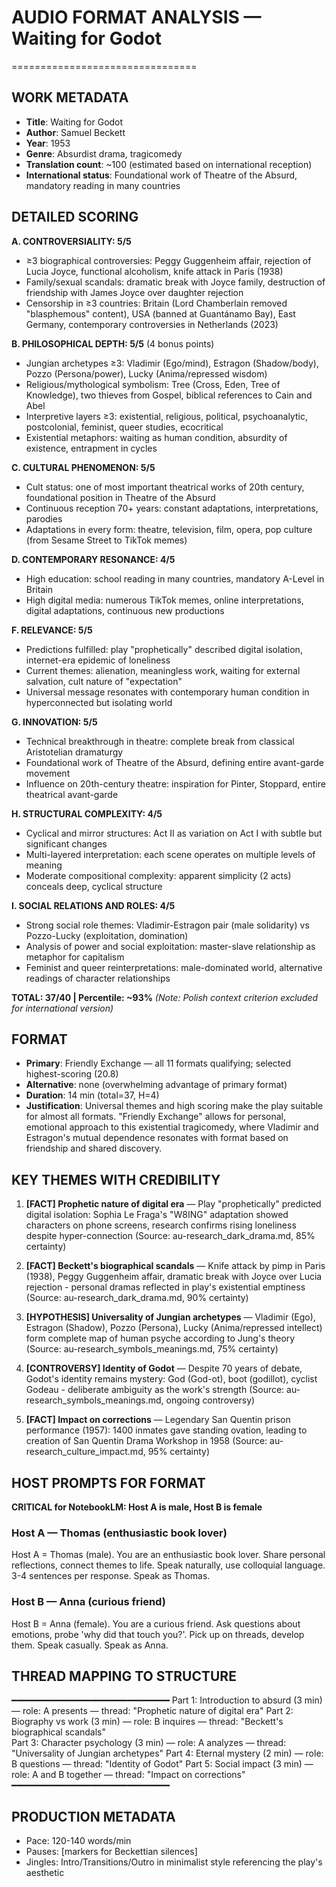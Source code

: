 # AUDIO FORMAT ANALYSIS — Waiting for Godot
================================

## WORK METADATA
- **Title**: Waiting for Godot
- **Author**: Samuel Beckett  
- **Year**: 1953
- **Genre**: Absurdist drama, tragicomedy
- **Translation count**: ~100 (estimated based on international reception)
- **International status**: Foundational work of Theatre of the Absurd, mandatory reading in many countries

## DETAILED SCORING

**A. CONTROVERSIALITY: 5/5**
- ≥3 biographical controversies: Peggy Guggenheim affair, rejection of Lucia Joyce, functional alcoholism, knife attack in Paris (1938)
- Family/sexual scandals: dramatic break with Joyce family, destruction of friendship with James Joyce over daughter rejection
- Censorship in ≥3 countries: Britain (Lord Chamberlain removed "blasphemous" content), USA (banned at Guantánamo Bay), East Germany, contemporary controversies in Netherlands (2023)

**B. PHILOSOPHICAL DEPTH: 5/5** (4 bonus points)
- Jungian archetypes ≥3: Vladimir (Ego/mind), Estragon (Shadow/body), Pozzo (Persona/power), Lucky (Anima/repressed wisdom)
- Religious/mythological symbolism: Tree (Cross, Eden, Tree of Knowledge), two thieves from Gospel, biblical references to Cain and Abel
- Interpretive layers ≥3: existential, religious, political, psychoanalytic, postcolonial, feminist, queer studies, ecocritical
- Existential metaphors: waiting as human condition, absurdity of existence, entrapment in cycles

**C. CULTURAL PHENOMENON: 5/5**
- Cult status: one of most important theatrical works of 20th century, foundational position in Theatre of the Absurd
- Continuous reception 70+ years: constant adaptations, interpretations, parodies
- Adaptations in every form: theatre, television, film, opera, pop culture (from Sesame Street to TikTok memes)

**D. CONTEMPORARY RESONANCE: 4/5**  
- High education: school reading in many countries, mandatory A-Level in Britain
- High digital media: numerous TikTok memes, online interpretations, digital adaptations, continuous new productions

**F. RELEVANCE: 5/5**
- Predictions fulfilled: play "prophetically" described digital isolation, internet-era epidemic of loneliness
- Current themes: alienation, meaningless work, waiting for external salvation, cult nature of "expectation"
- Universal message resonates with contemporary human condition in hyperconnected but isolating world

**G. INNOVATION: 5/5**
- Technical breakthrough in theatre: complete break from classical Aristotelian dramaturgy
- Foundational work of Theatre of the Absurd, defining entire avant-garde movement
- Influence on 20th-century theatre: inspiration for Pinter, Stoppard, entire theatrical avant-garde

**H. STRUCTURAL COMPLEXITY: 4/5**  
- Cyclical and mirror structures: Act II as variation on Act I with subtle but significant changes
- Multi-layered interpretation: each scene operates on multiple levels of meaning
- Moderate compositional complexity: apparent simplicity (2 acts) conceals deep, cyclical structure

**I. SOCIAL RELATIONS AND ROLES: 4/5**
- Strong social role themes: Vladimir-Estragon pair (male solidarity) vs Pozzo-Lucky (exploitation, domination)
- Analysis of power and social exploitation: master-slave relationship as metaphor for capitalism
- Feminist and queer reinterpretations: male-dominated world, alternative readings of character relationships

**TOTAL: 37/40 | Percentile: ~93%**
*(Note: Polish context criterion excluded for international version)*

## FORMAT
- **Primary**: Friendly Exchange — all 11 formats qualifying; selected highest-scoring (20.8)
- **Alternative**: none (overwhelming advantage of primary format)  
- **Duration**: 14 min (total=37, H=4)
- **Justification**: Universal themes and high scoring make the play suitable for almost all formats. "Friendly Exchange" allows for personal, emotional approach to this existential tragicomedy, where Vladimir and Estragon's mutual dependence resonates with format based on friendship and shared discovery.

## KEY THEMES WITH CREDIBILITY

1. **[FACT] Prophetic nature of digital era** — Play "prophetically" predicted digital isolation: Sophia Le Fraga's "W8ING" adaptation showed characters on phone screens, research confirms rising loneliness despite hyper-connection (Source: au-research_dark_drama.md, 85% certainty)

2. **[FACT] Beckett's biographical scandals** — Knife attack by pimp in Paris (1938), Peggy Guggenheim affair, dramatic break with Joyce over Lucia rejection - personal dramas reflected in play's existential emptiness (Source: au-research_dark_drama.md, 90% certainty)

3. **[HYPOTHESIS] Universality of Jungian archetypes** — Vladimir (Ego), Estragon (Shadow), Pozzo (Persona), Lucky (Anima/repressed intellect) form complete map of human psyche according to Jung's theory (Source: au-research_symbols_meanings.md, 75% certainty)

4. **[CONTROVERSY] Identity of Godot** — Despite 70 years of debate, Godot's identity remains mystery: God (God-ot), boot (godillot), cyclist Godeau - deliberate ambiguity as the work's strength (Source: au-research_symbols_meanings.md, ongoing controversy)

5. **[FACT] Impact on corrections** — Legendary San Quentin prison performance (1957): 1400 inmates gave standing ovation, leading to creation of San Quentin Drama Workshop in 1958 (Source: au-research_culture_impact.md, 95% certainty)

## HOST PROMPTS FOR FORMAT

**CRITICAL for NotebookLM: Host A is male, Host B is female**

### Host A — Thomas (enthusiastic book lover)
Host A = Thomas (male). 
You are an enthusiastic book lover. Share personal reflections, connect themes to life. Speak naturally, use colloquial language. 3-4 sentences per response. Speak as Thomas.

### Host B — Anna (curious friend)
Host B = Anna (female). 
You are a curious friend. Ask questions about emotions, probe 'why did that touch you?'. Pick up on threads, develop them. Speak casually. Speak as Anna.

## THREAD MAPPING TO STRUCTURE
━━━━━━━━━━━━━━━━━━━━━━━━━━━━━━
Part 1: Introduction to absurd (3 min) — role: A presents — thread: "Prophetic nature of digital era"
Part 2: Biography vs work (3 min) — role: B inquires — thread: "Beckett's biographical scandals"  
Part 3: Character psychology (3 min) — role: A analyzes — thread: "Universality of Jungian archetypes"
Part 4: Eternal mystery (2 min) — role: B questions — thread: "Identity of Godot"
Part 5: Social impact (3 min) — role: A and B together — thread: "Impact on corrections"
━━━━━━━━━━━━━━━━━━━━━━━━━━━━━━

## PRODUCTION METADATA
- Pace: 120-140 words/min
- Pauses: [markers for Beckettian silences]
- Jingles: Intro/Transitions/Outro in minimalist style referencing the play's aesthetic